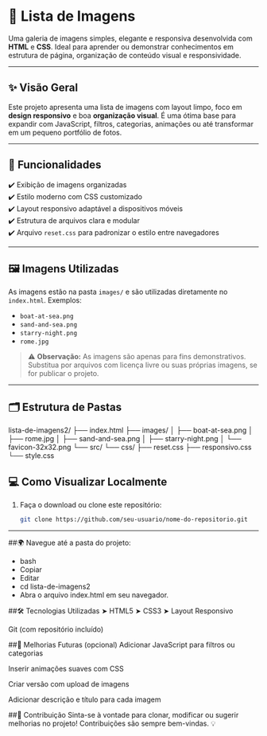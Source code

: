 # 📸 Lista de Imagens

Uma galeria de imagens simples, elegante e responsiva desenvolvida com **HTML** e **CSS**. Ideal para aprender ou demonstrar conhecimentos em estrutura de página, organização de conteúdo visual e responsividade.

---

## ✨ Visão Geral

Este projeto apresenta uma lista de imagens com layout limpo, foco em **design responsivo** e boa **organização visual**. É uma ótima base para expandir com JavaScript, filtros, categorias, animações ou até transformar em um pequeno portfólio de fotos.

---

## 🧾 Funcionalidades

✔️ Exibição de imagens organizadas  
✔️ Estilo moderno com CSS customizado  
✔️ Layout responsivo adaptável a dispositivos móveis  
✔️ Estrutura de arquivos clara e modular  
✔️ Arquivo `reset.css` para padronizar o estilo entre navegadores  

---

## 🖼️ Imagens Utilizadas

As imagens estão na pasta `images/` e são utilizadas diretamente no `index.html`. Exemplos:

- `boat-at-sea.png`  
- `sand-and-sea.png`  
- `starry-night.png`  
- `rome.jpg`

> ⚠️ **Observação:** As imagens são apenas para fins demonstrativos. Substitua por arquivos com licença livre ou suas próprias imagens, se for publicar o projeto.

---

## 🗂️ Estrutura de Pastas
lista-de-imagens2/
├── index.html
├── images/
│ ├── boat-at-sea.png
│ ├── rome.jpg
│ ├── sand-and-sea.png
│ ├── starry-night.png
│ └── favicon-32x32.png
└── src/
└── css/
├── reset.css
├── responsivo.css
└── style.css

## 💻 Como Visualizar Localmente

1. Faça o download ou clone este repositório:
   ```bash
   git clone https://github.com/seu-usuario/nome-do-repositorio.git

--------

##🌍 Navegue até a pasta do projeto:

- bash
- Copiar
- Editar
- cd lista-de-imagens2
- Abra o arquivo index.html em seu navegador.

##🛠️ Tecnologias Utilizadas
➤ HTML5
➤ CSS3
➤ Layout Responsivo

Git (com repositório incluído)

##📌 Melhorias Futuras (opcional)
 Adicionar JavaScript para filtros ou categorias

 Inserir animações suaves com CSS

 Criar versão com upload de imagens

 Adicionar descrição e título para cada imagem

##🤝 Contribuição
Sinta-se à vontade para clonar, modificar ou sugerir melhorias no projeto!
Contribuições são sempre bem-vindas. 💡
